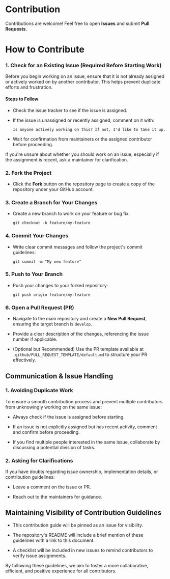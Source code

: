 # Contribution

Contributions are welcome! Feel free to open **Issues** and submit **Pull Requests**.

# How to Contribute

### 1\. Check for an Existing Issue (Required Before Starting Work)

Before you begin working on an issue, ensure that it is not already assigned or actively worked on by another contributor. This helps prevent duplicate efforts and frustration.

#### Steps to Follow

- Check the issue tracker to see if the issue is assigned.

- If the issue is unassigned or recently assigned, comment on it with:

    ```
    Is anyone actively working on this? If not, I'd like to take it up.
    ```

- Wait for confirmation from maintainers or the assigned contributor before proceeding.

If you're unsure about whether you should work on an issue, especially if the assignment is recent, ask a maintainer for clarification.

### 2\. Fork the Project

- Click the **Fork** button on the repository page to create a copy of the repository under your GitHub account.

### 3\. Create a Branch for Your Changes

- Create a new branch to work on your feature or bug fix:

    ```
    git checkout -b feature/my-feature
    ```

### 4\. Commit Your Changes

- Write clear commit messages and follow the project's commit guidelines:

    ```
    git commit -m "My new feature"
    ```

### 5\. Push to Your Branch

- Push your changes to your forked repository:

    ```
    git push origin feature/my-feature
    ```

### 6\. Open a Pull Request (PR)

- Navigate to the main repository and create a **New Pull Request**, ensuring the target branch is `develop`.

- Provide a clear description of the changes, referencing the issue number if applicable.

- (Optional but Recommended) Use the PR template available at `.github/PULL_REQUEST_TEMPLATE/default.md` to structure your PR effectively.

Communication & Issue Handling
------------------------------

### 1\. Avoiding Duplicate Work

To ensure a smooth contribution process and prevent multiple contributors from unknowingly working on the same issue:

- Always check if the issue is assigned before starting.

- If an issue is not explicitly assigned but has recent activity, comment and confirm before proceeding.

- If you find multiple people interested in the same issue, collaborate by discussing a potential division of tasks.

### 2\. Asking for Clarifications

If you have doubts regarding issue ownership, implementation details, or contribution guidelines:

- Leave a comment on the issue or PR.

- Reach out to the maintainers for guidance.

Maintaining Visibility of Contribution Guidelines
-------------------------------------------------

- This contribution guide will be pinned as an issue for visibility.

- The repository's README will include a brief mention of these guidelines with a link to this document.

- A checklist will be included in new issues to remind contributors to verify issue assignments.

By following these guidelines, we aim to foster a more collaborative, efficient, and positive experience for all contributors.